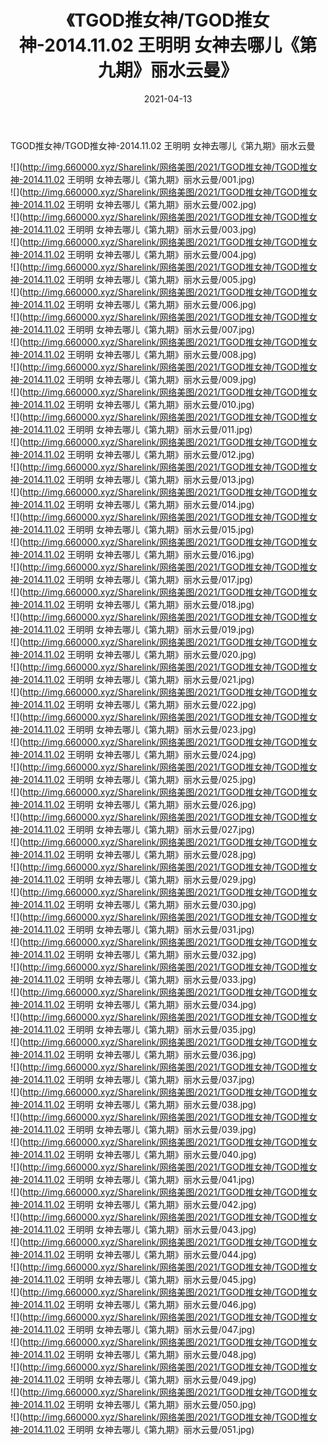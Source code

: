﻿---
layout: post
title:  《TGOD推女神/TGOD推女神-2014.11.02 王明明 女神去哪儿《第九期》丽水云曼》
date:   2021-04-13
img: http://img.660000.xyz/Sharelink/网络美图/2021/TGOD推女神/TGOD推女神-2014.11.02 王明明 女神去哪儿《第九期》丽水云曼/000.jpg
categories: [美女, 清纯, 唯美]
---

TGOD推女神/TGOD推女神-2014.11.02 王明明 女神去哪儿《第九期》丽水云曼

 ![](http://img.660000.xyz/Sharelink/网络美图/2021/TGOD推女神/TGOD推女神-2014.11.02 王明明 女神去哪儿《第九期》丽水云曼/001.jpg) <br>![](http://img.660000.xyz/Sharelink/网络美图/2021/TGOD推女神/TGOD推女神-2014.11.02 王明明 女神去哪儿《第九期》丽水云曼/002.jpg) <br>![](http://img.660000.xyz/Sharelink/网络美图/2021/TGOD推女神/TGOD推女神-2014.11.02 王明明 女神去哪儿《第九期》丽水云曼/003.jpg) <br>![](http://img.660000.xyz/Sharelink/网络美图/2021/TGOD推女神/TGOD推女神-2014.11.02 王明明 女神去哪儿《第九期》丽水云曼/004.jpg) <br>![](http://img.660000.xyz/Sharelink/网络美图/2021/TGOD推女神/TGOD推女神-2014.11.02 王明明 女神去哪儿《第九期》丽水云曼/005.jpg) <br>![](http://img.660000.xyz/Sharelink/网络美图/2021/TGOD推女神/TGOD推女神-2014.11.02 王明明 女神去哪儿《第九期》丽水云曼/006.jpg) <br>![](http://img.660000.xyz/Sharelink/网络美图/2021/TGOD推女神/TGOD推女神-2014.11.02 王明明 女神去哪儿《第九期》丽水云曼/007.jpg) <br>![](http://img.660000.xyz/Sharelink/网络美图/2021/TGOD推女神/TGOD推女神-2014.11.02 王明明 女神去哪儿《第九期》丽水云曼/008.jpg) <br>![](http://img.660000.xyz/Sharelink/网络美图/2021/TGOD推女神/TGOD推女神-2014.11.02 王明明 女神去哪儿《第九期》丽水云曼/009.jpg) <br>![](http://img.660000.xyz/Sharelink/网络美图/2021/TGOD推女神/TGOD推女神-2014.11.02 王明明 女神去哪儿《第九期》丽水云曼/010.jpg) <br>![](http://img.660000.xyz/Sharelink/网络美图/2021/TGOD推女神/TGOD推女神-2014.11.02 王明明 女神去哪儿《第九期》丽水云曼/011.jpg) <br>![](http://img.660000.xyz/Sharelink/网络美图/2021/TGOD推女神/TGOD推女神-2014.11.02 王明明 女神去哪儿《第九期》丽水云曼/012.jpg) <br>![](http://img.660000.xyz/Sharelink/网络美图/2021/TGOD推女神/TGOD推女神-2014.11.02 王明明 女神去哪儿《第九期》丽水云曼/013.jpg) <br>![](http://img.660000.xyz/Sharelink/网络美图/2021/TGOD推女神/TGOD推女神-2014.11.02 王明明 女神去哪儿《第九期》丽水云曼/014.jpg) <br>![](http://img.660000.xyz/Sharelink/网络美图/2021/TGOD推女神/TGOD推女神-2014.11.02 王明明 女神去哪儿《第九期》丽水云曼/015.jpg) <br>![](http://img.660000.xyz/Sharelink/网络美图/2021/TGOD推女神/TGOD推女神-2014.11.02 王明明 女神去哪儿《第九期》丽水云曼/016.jpg) <br>![](http://img.660000.xyz/Sharelink/网络美图/2021/TGOD推女神/TGOD推女神-2014.11.02 王明明 女神去哪儿《第九期》丽水云曼/017.jpg) <br>![](http://img.660000.xyz/Sharelink/网络美图/2021/TGOD推女神/TGOD推女神-2014.11.02 王明明 女神去哪儿《第九期》丽水云曼/018.jpg) <br>![](http://img.660000.xyz/Sharelink/网络美图/2021/TGOD推女神/TGOD推女神-2014.11.02 王明明 女神去哪儿《第九期》丽水云曼/019.jpg) <br>![](http://img.660000.xyz/Sharelink/网络美图/2021/TGOD推女神/TGOD推女神-2014.11.02 王明明 女神去哪儿《第九期》丽水云曼/020.jpg) <br>![](http://img.660000.xyz/Sharelink/网络美图/2021/TGOD推女神/TGOD推女神-2014.11.02 王明明 女神去哪儿《第九期》丽水云曼/021.jpg) <br>![](http://img.660000.xyz/Sharelink/网络美图/2021/TGOD推女神/TGOD推女神-2014.11.02 王明明 女神去哪儿《第九期》丽水云曼/022.jpg) <br>![](http://img.660000.xyz/Sharelink/网络美图/2021/TGOD推女神/TGOD推女神-2014.11.02 王明明 女神去哪儿《第九期》丽水云曼/023.jpg) <br>![](http://img.660000.xyz/Sharelink/网络美图/2021/TGOD推女神/TGOD推女神-2014.11.02 王明明 女神去哪儿《第九期》丽水云曼/024.jpg) <br>![](http://img.660000.xyz/Sharelink/网络美图/2021/TGOD推女神/TGOD推女神-2014.11.02 王明明 女神去哪儿《第九期》丽水云曼/025.jpg) <br>![](http://img.660000.xyz/Sharelink/网络美图/2021/TGOD推女神/TGOD推女神-2014.11.02 王明明 女神去哪儿《第九期》丽水云曼/026.jpg) <br>![](http://img.660000.xyz/Sharelink/网络美图/2021/TGOD推女神/TGOD推女神-2014.11.02 王明明 女神去哪儿《第九期》丽水云曼/027.jpg) <br>![](http://img.660000.xyz/Sharelink/网络美图/2021/TGOD推女神/TGOD推女神-2014.11.02 王明明 女神去哪儿《第九期》丽水云曼/028.jpg) <br>![](http://img.660000.xyz/Sharelink/网络美图/2021/TGOD推女神/TGOD推女神-2014.11.02 王明明 女神去哪儿《第九期》丽水云曼/029.jpg) <br>![](http://img.660000.xyz/Sharelink/网络美图/2021/TGOD推女神/TGOD推女神-2014.11.02 王明明 女神去哪儿《第九期》丽水云曼/030.jpg) <br>![](http://img.660000.xyz/Sharelink/网络美图/2021/TGOD推女神/TGOD推女神-2014.11.02 王明明 女神去哪儿《第九期》丽水云曼/031.jpg) <br>![](http://img.660000.xyz/Sharelink/网络美图/2021/TGOD推女神/TGOD推女神-2014.11.02 王明明 女神去哪儿《第九期》丽水云曼/032.jpg) <br>![](http://img.660000.xyz/Sharelink/网络美图/2021/TGOD推女神/TGOD推女神-2014.11.02 王明明 女神去哪儿《第九期》丽水云曼/033.jpg) <br>![](http://img.660000.xyz/Sharelink/网络美图/2021/TGOD推女神/TGOD推女神-2014.11.02 王明明 女神去哪儿《第九期》丽水云曼/034.jpg) <br>![](http://img.660000.xyz/Sharelink/网络美图/2021/TGOD推女神/TGOD推女神-2014.11.02 王明明 女神去哪儿《第九期》丽水云曼/035.jpg) <br>![](http://img.660000.xyz/Sharelink/网络美图/2021/TGOD推女神/TGOD推女神-2014.11.02 王明明 女神去哪儿《第九期》丽水云曼/036.jpg) <br>![](http://img.660000.xyz/Sharelink/网络美图/2021/TGOD推女神/TGOD推女神-2014.11.02 王明明 女神去哪儿《第九期》丽水云曼/037.jpg) <br>![](http://img.660000.xyz/Sharelink/网络美图/2021/TGOD推女神/TGOD推女神-2014.11.02 王明明 女神去哪儿《第九期》丽水云曼/038.jpg) <br>![](http://img.660000.xyz/Sharelink/网络美图/2021/TGOD推女神/TGOD推女神-2014.11.02 王明明 女神去哪儿《第九期》丽水云曼/039.jpg) <br>![](http://img.660000.xyz/Sharelink/网络美图/2021/TGOD推女神/TGOD推女神-2014.11.02 王明明 女神去哪儿《第九期》丽水云曼/040.jpg) <br>![](http://img.660000.xyz/Sharelink/网络美图/2021/TGOD推女神/TGOD推女神-2014.11.02 王明明 女神去哪儿《第九期》丽水云曼/041.jpg) <br>![](http://img.660000.xyz/Sharelink/网络美图/2021/TGOD推女神/TGOD推女神-2014.11.02 王明明 女神去哪儿《第九期》丽水云曼/042.jpg) <br>![](http://img.660000.xyz/Sharelink/网络美图/2021/TGOD推女神/TGOD推女神-2014.11.02 王明明 女神去哪儿《第九期》丽水云曼/043.jpg) <br>![](http://img.660000.xyz/Sharelink/网络美图/2021/TGOD推女神/TGOD推女神-2014.11.02 王明明 女神去哪儿《第九期》丽水云曼/044.jpg) <br>![](http://img.660000.xyz/Sharelink/网络美图/2021/TGOD推女神/TGOD推女神-2014.11.02 王明明 女神去哪儿《第九期》丽水云曼/045.jpg) <br>![](http://img.660000.xyz/Sharelink/网络美图/2021/TGOD推女神/TGOD推女神-2014.11.02 王明明 女神去哪儿《第九期》丽水云曼/046.jpg) <br>![](http://img.660000.xyz/Sharelink/网络美图/2021/TGOD推女神/TGOD推女神-2014.11.02 王明明 女神去哪儿《第九期》丽水云曼/047.jpg) <br>![](http://img.660000.xyz/Sharelink/网络美图/2021/TGOD推女神/TGOD推女神-2014.11.02 王明明 女神去哪儿《第九期》丽水云曼/048.jpg) <br>![](http://img.660000.xyz/Sharelink/网络美图/2021/TGOD推女神/TGOD推女神-2014.11.02 王明明 女神去哪儿《第九期》丽水云曼/049.jpg) <br>![](http://img.660000.xyz/Sharelink/网络美图/2021/TGOD推女神/TGOD推女神-2014.11.02 王明明 女神去哪儿《第九期》丽水云曼/050.jpg) <br>![](http://img.660000.xyz/Sharelink/网络美图/2021/TGOD推女神/TGOD推女神-2014.11.02 王明明 女神去哪儿《第九期》丽水云曼/051.jpg) <br>